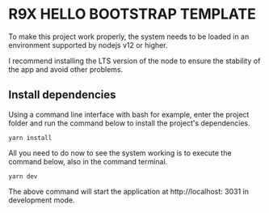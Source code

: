 # R9X HELLO BOOTSTRAP TEMPLATE

To make this project work properly, the system needs to be loaded in an environment supported by nodejs v12 or higher.

I recommend installing the LTS version of the node to ensure the stability of the app and avoid other problems.

## Install dependencies

Using a command line interface with bash for example, enter the project folder and run the command below to install the project's dependencies.

```
yarn install
```


All you need to do now to see the system working is to execute the command below, also in the command terminal.

```
yarn dev
```

The above command will start the application at http://localhost: 3031 in development mode.

